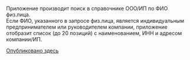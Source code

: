 Приложение производит поиск в справочнике ООО/ИП по ФИО физ.лица.  
Если ФИО, указанного в запросе физ.лица, является индивидуальным предпринимателем 
или руководителем компании, приложение отобразит список (до 20 позиций) с наименованием, ИНН и адресом компании/ИП.  

[Опубликовано здесь](https://srgmkv.github.io/Get-company-info-by-persons-name/)  